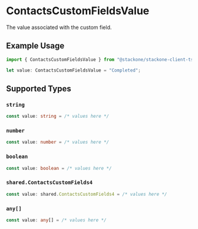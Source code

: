 # ContactsCustomFieldsValue

The value associated with the custom field.

## Example Usage

```typescript
import { ContactsCustomFieldsValue } from "@stackone/stackone-client-ts/sdk/models/shared";

let value: ContactsCustomFieldsValue = "Completed";
```

## Supported Types

### `string`

```typescript
const value: string = /* values here */
```

### `number`

```typescript
const value: number = /* values here */
```

### `boolean`

```typescript
const value: boolean = /* values here */
```

### `shared.ContactsCustomFields4`

```typescript
const value: shared.ContactsCustomFields4 = /* values here */
```

### `any[]`

```typescript
const value: any[] = /* values here */
```

